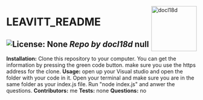 
  <a href="https://github.com/docl18d" style="float:right"><img src="https://avatars3.githubusercontent.com/u/68399114?v=4" alt="docl18d" title="docl18d" width="120" height="120"></a>
  # LEAVITT_README
  ![License: None](https://img.shields.io/badge/License-None-brightgreen)
  _Repo by docl18d_
  __null__
  ---
  __Installation:__
   Clone this repository to your computer.  You can get the information by pressing the green code button.  make sure you use the https address for the clone.
  __Usage:__
  open up your Visual studio and open the folder with your code in it.  Open your terminal and make sure you are in the same folder as your index.js file.  Run "node index.js" and anwer the questions.
  __Contributors:__
  me
  __Tests:__
  none
  __Questions:__
  no
  